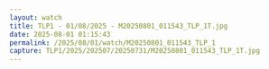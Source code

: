 ```yaml
---
layout: watch
title: TLP1 - 01/08/2025 - M20250801_011543_TLP_1T.jpg
date: 2025-08-01 01:15:43
permalink: /2025/08/01/watch/M20250801_011543_TLP_1
capture: TLP1/2025/202507/20250731/M20250801_011543_TLP_1T.jpg
---
```

